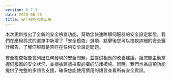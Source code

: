 ```yaml
---
version: 0.7.3
date: 2025-06-26
title: 安全檢查功能上線
---
```


本次更新推出了全新的安全檢查功能，幫助您快速瞭解伺服器的安全設定狀態。我們在應用程式的選單中新增了「安全檢查」選項，點擊後您可以檢視詳細的安全審計報告，了解伺服器是否存在任何安全設定問題。

安全檢查報告會列出任何發現的安全問題，並提供相應的改善建議，讓您能主動掌握伺服器的安全狀況，並根據建議採取必要的防護措施。同時，我們也為這項功能提供了完整的多語言支援，確保您能使用慣用的語言查看所有安全資訊。
